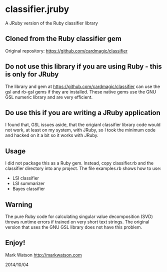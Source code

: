 classifier.jruby
================

A JRuby version of the Ruby classifier library

## Cloned from the Ruby classifier gem

Original repository: https://github.com/cardmagic/classifier

## Do not use this library if you are using Ruby - this is only for JRuby

The library and gem at https://github.com/cardmagic/classifier can use the gsl and rb-gsl gems
if they are installed. These native gems use the GNU GSL numeric library and are very efficient.

## Do use this if you are writing a JRuby application

I found that, GSL issues aside, that the origianl classifier library code would not work, at least
on my system, with JRuby, so I took the minimum code and hacked on it a bit so it works with JRuby.

## Usage

I did not package this as a Ruby gem. Instead, copy classifier.rb and the classifier directory
into any project. The file examples.rb shows how to use:

- LSI classifier
- LSI summarizer
- Bayes classifier

## Warning

The pure Ruby code for calculating singular value decomposition (SVD) throws runtime errors if trained on very
short text strings. The original version that uses the GNU GSL library does not have this problem.

## Enjoy!

Mark Watson  http://markwatson.com

2014/10/04

